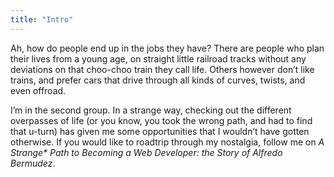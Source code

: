 ```yaml
---
title: "Intro"
---
```

Ah, how do people end up in the jobs they have? There are people who plan their lives from a young age, on straight little railroad tracks without any deviations on that choo-choo train they call life. Others however don’t like trains, and prefer cars that drive through all kinds of curves, twists, and even offroad. 

I’m in the second group. In a strange way, checking out the different overpasses of life (or you know, you took the wrong path, and had to find that u-turn) has given me some opportunities that I wouldn’t have gotten otherwise. If you would like to roadtrip through my nostalgia, follow me on *A Strange\* Path to Becoming a Web Developer: the Story of Alfredo Bermudez*. 